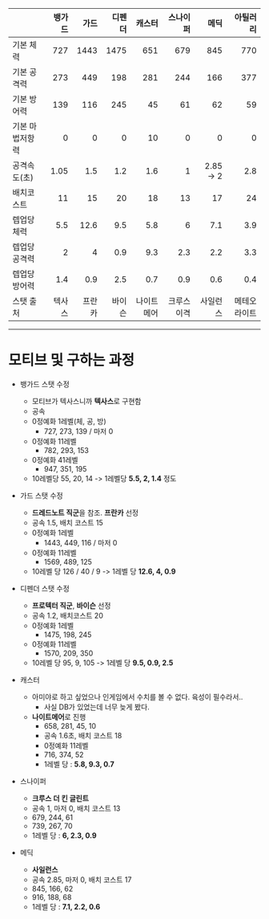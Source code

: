 
|          |  뱅가드 |   가드 |  디펜더 |   캐스터 |   스나이퍼 |        메딕 |   아틸러리 |
| -------- | ---: | ---: | ---: | ----: | -----: | --------: | -----: |
| 기본 체력    |  727 | 1443 | 1475 |   651 |    679 |       845 |    770 |
| 기본 공격력   |  273 |  449 |  198 |   281 |    244 |       166 |    377 |
| 기본 방어력   |  139 |  116 |  245 |    45 |     61 |        62 |     59 |
| 기본 마법저항력 |    0 |    0 |    0 |    10 |      0 |         0 |      0 |
| 공격속도(초)  | 1.05 |  1.5 |  1.2 |   1.6 |      1 | 2.85 -> 2 |    2.8 |
| 배치코스트    |   11 |   15 |   20 |    18 |     13 |        17 |     24 |
| 렙업당 체력   |  5.5 | 12.6 |  9.5 |   5.8 |      6 |       7.1 |    3.9 |
| 렙업당 공격력  |    2 |    4 |  0.9 |   9.3 |    2.3 |       2.2 |    3.3 |
| 렙업당 방어력  |  1.4 |  0.9 |  2.5 |   0.7 |    0.9 |       0.6 |    0.4 |
| 스탯 출처    |  텍사스 |  프란카 |  바이슨 | 나이트메어 | 크루스 이격 |      사일런스 | 메테오라이트 |

---
# 모티브 및 구하는 과정

- 뱅가드 스탯 수정
	- 모티브가 텍사스니까 **텍사스**로 구현함
	- 공속 
	- 0정예화 1레벨(체, 공, 방)
		- 727, 273, 139 / 마저 0
	- 0정예화 11레벨
		- 782, 293, 153
	- 0정예화 41레벨
		- 947, 351, 195
	- 10레벨당 55, 20, 14 -> 1레벨당 **5.5, 2, 1.4** 정도

- 가드 스탯 수정
	- **드레드노트 직군**을 참조. **프란카** 선정
	- 공속 1.5, 배치 코스트 15
	- 0정예화 1레벨
		- 1443, 449, 116 / 마저 0
	- 0정예화 11레벨
		- 1569, 489, 125 
	- 10레벨 당 126 / 40 / 9 -> 1레벨 당 **12.6, 4, 0.9**

- 디펜더 스탯 수정
	- **프로텍터 직군**, **바이슨** 선정
	- 공속 1.2, 배치코스트 20
	- 0정예화 1레벨
		- 1475, 198, 245
	- 0정예화 11레벨
		- 1570, 209, 350
	- 10레벨 당 95, 9, 105 -> 1레벨 당 **9.5, 0.9, 2.5**

- 캐스터
	- 아미야로 하고 싶었으나 인게임에서 수치를 볼 수 없다. 육성이 필수라서..
		- 사실 DB가 있었는데 너무 늦게 봤다. 
	- **나이트메어**로 진행
		- 658, 281, 45, 10
		- 공속 1.6초, 배치 코스트 18
		- 0정예화 11레벨 
		- 716, 374, 52
		- 1레벨 당 : **5.8, 9.3, 0.7**

- 스나이퍼
	- **크루스 더 킨 글린트**
	- 공속 1, 마저 0, 배치 코스트 13
	- 679, 244, 61
	- 739, 267, 70
	- 1레벨 당 : **6, 2.3, 0.9**

- 메딕
	- **사일런스**
	- 공속 2.85, 마저 0, 배치 코스트 17
	- 845, 166, 62
	- 916, 188, 68
	- 1레벨 당 : **7.1, 2.2, 0.6**